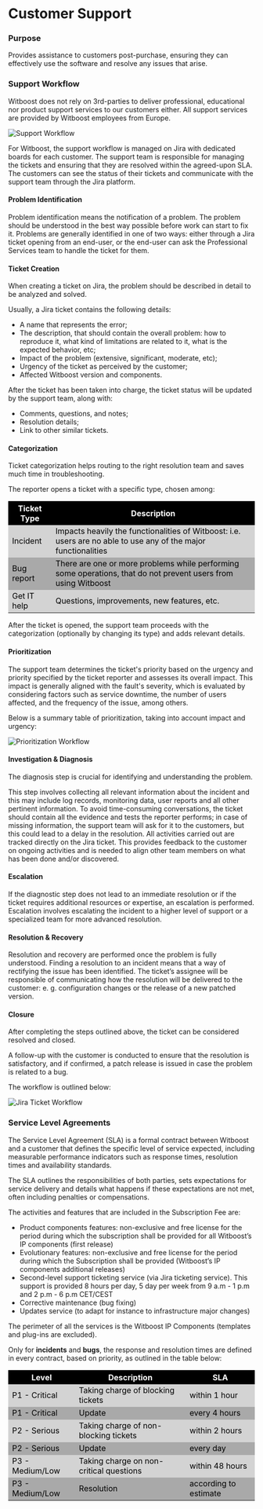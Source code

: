 # Customer Support

### Purpose

Provides assistance to customers post-purchase, ensuring they can effectively use the software and resolve any issues that arise.

### Support Workflow

Witboost does not rely on 3rd-parties to deliver professional, educational nor product support services to our customers either. All support services are provided by Witboost employees from Europe.

![Support Workflow](/images/product%20processes/SupportWorkflow.png)

For Witboost, the support workflow is managed on Jira with dedicated boards for each customer. The support team is responsible for managing the tickets and ensuring that they are resolved within the agreed-upon SLA. The customers can see the status of their tickets and communicate with the support team through the Jira platform.

#### Problem Identification
Problem identification means the notification of a problem. The problem should be understood in the best way possible before work can start to fix it. Problems are generally identified in one of two ways: either through a Jira ticket opening from an end-user, or the end-user can ask the Professional Services team to handle the ticket for them.

#### Ticket Creation
When creating a ticket on Jira, the problem should be described in detail to be analyzed and solved.

Usually, a Jira ticket contains the following details:
- A name that represents the error;
- The description, that should contain the overall problem: how to reproduce it, what kind of limitations are related to it, what is the expected behavior, etc;
- Impact of the problem (extensive, significant, moderate, etc);
- Urgency of the ticket as perceived by the customer;
- Affected Witboost version and components.

After the ticket has been taken into charge, the ticket status will be updated by the support team, along with:
- Comments, questions, and notes;
- Resolution details;
- Link to other similar tickets.

#### Categorization
Ticket categorization helps routing to the right resolution team and saves much time in troubleshooting.

The reporter opens a ticket with a specific type, chosen among:

<table>
  <tr style="background-color: black; color: white;">
    <th>Ticket Type</th>
    <th>Description</th>
  </tr>
  <tr style="background-color: #d3d3d3; color:black;">
    <td>Incident</td>
    <td>Impacts heavily the functionalities of Witboost: i.e. users are no able to use any of the major functionalities
    </td>
  </tr>
  <tr style="background-color: #a9a9a9; color:black;">
    <td>Bug report</td>
    <td>There are one or more problems while performing some operations, that do not prevent users from using Witboost
    </td>
  </tr>
  <tr style="background-color: #d3d3d3; color:black;">
    <td>Get IT help</td>
    <td>Questions, improvements, new features, etc.
    </td>
  </tr>
</table>

After the ticket is opened, the support team proceeds with the categorization (optionally by changing its type) and adds relevant details.

#### Prioritization
The support team determines the ticket's priority based on the urgency and priority specified by the ticket reporter and assesses its overall impact. This impact is generally aligned with the fault's severity, which is evaluated by considering factors such as service downtime, the number of users affected, and the frequency of the issue, among others.

Below is a summary table of prioritization, taking into account impact and urgency:

![Prioritization Workflow](/images/product%20processes/PrioritizationImpact.png)

#### Investigation & Diagnosis
The diagnosis step is crucial for identifying and understanding the problem.

This step involves collecting all relevant information about the incident and this may include log records, monitoring data, user reports and all other pertinent information.
To avoid time-consuming conversations, the ticket should contain all the evidence and tests the reporter performs; in case of missing information, the support team will ask for it to the customers, but this could lead to a delay in the resolution.
All activities carried out are tracked directly on the Jira ticket. This provides feedback to the customer on ongoing activities and is needed to align other team members on what has been done and/or discovered.

#### Escalation
If the diagnostic step does not lead to an immediate resolution or if the ticket requires additional resources or expertise, an escalation is performed.
Escalation involves escalating the incident to a higher level of support or a specialized team for more advanced resolution.

#### Resolution & Recovery
Resolution and recovery are performed once the problem is fully understood. Finding a resolution to an incident means that a way of rectifying the issue has been identified. The ticket’s assignee will be responsible of communicating how the resolution will be delivered to the customer: e. g. configuration changes or the release of a new patched version.

#### Closure
After completing the steps outlined above, the ticket can be considered resolved and closed.

A follow-up with the customer is conducted to ensure that the resolution is satisfactory, and if confirmed, a patch release is issued in case the problem is related to a bug.

The workflow is outlined below:

![Jira Ticket Workflow](/images/product%20processes/JiraTicketWorkflow.png)

### Service Level Agreements

The Service Level Agreement (SLA) is a formal contract between Witboost and a customer that defines the specific level of service expected, including measurable performance indicators such as response times, resolution times and availability standards.

The SLA outlines the responsibilities of both parties, sets expectations for service delivery and details what happens if these expectations are not met, often including penalties or compensations.

The activities and features that are included in the Subscription Fee are:
- Product components features: non-exclusive and free license for the period during which the subscription shall be provided for all Witboost’s IP components (first release)
- Evolutionary features: non-exclusive and free license for the period during which the Subscription shall be provided (Witboost’s IP components additional releases)
- Second-level support ticketing service (via Jira ticketing service). This support is provided 8 hours per day, 5 day per week from 9 a.m - 1 p.m and 2 p.m - 6 p.m CET/CEST
- Corrective maintenance (bug fixing)
- Updates service (to adapt for instance to infrastructure major changes)

The perimeter of all the services is the Witboost IP Components (templates and plug-ins are excluded).

Only for **incidents** and **bugs**, the response and resolution times are defined in every contract, based on priority, as outlined in the table below:

<table>
  <tr style="background-color: black; color: white;">
    <th>Level</th>
    <th>Description</th>
    <th>SLA</th>
  </tr>
  <tr style="background-color: #d3d3d3; color:black;">
    <td>P1 - Critical</td>
    <td>Taking charge of blocking tickets</td>
    <td>within 1 hour</td>
  </tr>
  <tr style="background-color: #a9a9a9; color:black;">
    <td>P1 - Critical</td>
    <td>Update</td>
    <td>every 4 hours</td>
  </tr>
  <tr style="background-color: #d3d3d3; color:black;">
    <td>P2 - Serious</td>
    <td>Taking charge of non-blocking tickets</td>
    <td>within 2 hours</td>
  </tr>
  <tr style="background-color: #a9a9a9; color:black;">
    <td>P2 - Serious</td>
    <td>Update</td>
    <td>every day</td>
  </tr>
  <tr style="background-color: #d3d3d3; color:black;">
    <td>P3 - Medium/Low</td>
    <td>Taking charge on non-critical questions</td>
    <td>within 48 hours</td>
  </tr>
  <tr style="background-color: #a9a9a9; color:black;">
    <td>P3 - Medium/Low</td>
    <td>Resolution</td>
    <td>according to estimate</td>
  </tr>
</table>
